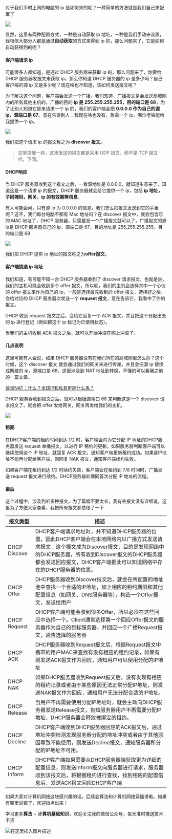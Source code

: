 对于我们平时上网的电脑的 ip 是如何来的呢？一种简单的方法就是我们自己来配置了

![](https://user-gold-cdn.xitu.io/2019/5/24/16ae9b9a7cf26a76?w=566&h=709&f=png&s=100672)

显然，这里有两种配置方式，一种是自动获取 ip 地址，一种是我们手动来设置，我相信大部分人都是通过**自动获取**的方式来得到 ip 的，那么问题来了，它是如何自动获得到的呢？

#### 客户端请求 ip

可能很多人都知道，是通过 DHCP 服务器来获取 ip 的，那么问题来了，你要给 DHCP 服务器发报文来获取 ip，那么你知道 DHCP 服务器的 ip 是多少吗？自己客户端的源 ip 又是多少呢？现在啥也不知道，该如何发送报文呢？

为了解决这个问题，客户端会发送一个广播，我们知道，广播报文是会发送局域网内的所有其他主机的，广播的目的 **ip 是 255.255.255.255，目的端口是 68**，为了让别人知道它是来请求一个 ip 的，我们的客户端会把 **0.0.0.0 作为自己的源 ip，源端口是 67**。意在告诉别人：我现在啥也没有，急需一个 ip，哪位老铁能给我提供一个 ip。



![](https://user-gold-cdn.xitu.io/2019/5/24/16aea06673527065?w=837&h=114&f=png&s=92062)

我们把这个请求 ip 的报文称之为 **discover 报文**。

> 这里提醒一些，这里发送的报文都是采用 UDP 报文，而不是 TCP 报文哈，下同。

#### DHCP响应


当 DHCP 服务器收到这个报文之后，一看源地址是 0.0.0.0，就知道生意来了，知道这是一个请求 ip 的报文，DHCP 服务器就会给它提供一个 ip，包括 **ip 地址，子码掩码，网关，ip 的有效期等信息**。

有人可能会问，只有源 ip 为 0.0.0.0 的信息，我们怎么把报文发送到它的手里呢？这不，我们每台电脑不都有 Mac 地址吗？在 discover 报文中，就会包含它的 MAC 地址了，DHCP 服务器，只需要发一个广播报文就可以了，广播报文的源ip是 DHCP  服务器自己的 ip，源端口是 67，目的地址是 255.255.255.255，目的端口是 68

![](https://user-gold-cdn.xitu.io/2019/5/24/16aea107a7d8af18?w=837&h=120&f=png&s=102590)


我们把 DHCP 提供 ip 地址的报文称之为**offer报文**。

#### 客户端挑选 ip 地址

我们知道，有可能不知一台 DHCP 服务器收到了 discover 请求报文，也就是说，我们的主机可能会收到多个 offer 报文，所以呢，我们的主机会选择其中一个心仪的 offer 报文来作为自己的 ip，一般是选择最先收到的 offer 报文，选择好之后，会给对应的 DHCP 服务器次发送一个 **request 报文**，意在告诉它，我看中了你的报文。


DHCP 收到 request 报文之后，会给它回复一个 ACK 报文，并且把这个分配出去的 ip 进行登记（例如把这个 ip 标记为已使用状态）。

当我们的主机收到 ACK 报文之后，就可以开始冲浪在网上冲浪了。

#### 几点说明

这里可能有人会说，如果 DHCP 服务器没有在我们所在的局域网里怎么办？这个时候，这个 discover 报文 就会通过我们的网关来进行传递，并且会把源 ip 替换成网络的 ip，源端口是 68，这里涉及到 NAT 地址到转换，不懂的可以看我之前的一篇文章。

[谈谈NAT：什么？全球IP和私有IP是什么鬼？](https://mp.weixin.qq.com/s/H7Qx9W7W_CHZanGfsrWh9Q)

DHCP 服务器收到报文之后，就可以根据源端口 68 来判断这是一个 discover 请求报文了。就会把 offer 发给网关，网关再发给我们的主机。


![](https://user-gold-cdn.xitu.io/2019/5/24/16aea27b698434e8?w=521&h=474&f=png&s=45580)

#### 租期


在DHCP客户端的租约时间到达 1/2 时，客户端会向为它分配 IP 地址的DHCP服务器发送 request 单播报文，以进行 IP 租约的更新。如果服务器判断客户端可以继续使用这个 IP 地址，就回复 ACK 报文，通知客户端更新租约成功。如果此IP地址不能再分配给客户端，则回复 NAK 报文，通知客户端续约失败。

如果客户端在租约到达 1/2 时续约失败，客户端会在租约到 7/8 时间时，广播发送 request 报文进行续约。DHCP服务器处理同首次分配 IP 地址的流程。

#### 最后

这个过程中，涉及到听多种报文，为了篇幅不要太长，我有些报文没有详细说，这里为了方便大家查看，我把所有报文都总结了一下

| 报文类型 | 描述 |
| --- | --- |
| DHCP Discove | DHCP客户端请求地址时，并不知道DHCP服务器的位置，因此DHCP客户端会在本地网络内以广播方式发送请求报文，这个报文成为Discover报文，目的是发现网络中的DHCP服务器，所有收到Discover报文的DHCP服务器都会发送回应报文，DHCP客户端据此可以知道网络中存在的DHCP服务器的位置。 |
| DHCP Offer | DHCP服务器收到Discover报文后，就会在所配置的地址池中查找一个合适的IP地址，加上相应的租约期限和其他配置信息（如网关、DNS服务器等），构造一个Offer报文，发送给用户 |
| DHCP Request | DHCP客户端可能会收到很多Offer，所以必须在这些回应中选择一个。Client通常选择第一个回应Offer报文的服务器作为自己的目标服务器，并回应一个广播Request报文，通告选择的服务器 |
| DHCP ACK | DHCP服务器收到Request报文后，根据Request报文中携带的用户MAC来查找有没有相应的租约记录，如果有则发送ACK报文作为回应，通知用户可以使用分配的IP地址 |
| DHCP NAK | 如果DHCP服务器收到Request报文后，没有发现有相应的租约记录或者由于某些原因无法正常分配IP地址，则发送NAK报文作为回应，通知用户无法分配合适的IP地址。 |
| DHCP Release | 当用户不再需要使用分配IP地址时，就会主动向DHCP服务器发送Release报文，告知服务器用户不再需要分配IP地址，DHCP服务器会释放被绑定的租约。 |
| DHCP Decline | DHCP客户端收到DHCP服务器回应的ACK报文后，通过地址冲突检测发现服务器分配的地址冲突或者由于其他原因导致不能使用，则发送Decline报文，通知服务器所分配的IP地址不可用。 |
| DHCP Inform | DHCP客户端如果需要从DHCP服务器端获取更为详细的配置信息，则发送Inform报文向服务器进行请求，服务器收到该报文后，将根据租约进行查找，找到相应的配置信息后，发送ACK报文回应DHCP客户端 |

如果大家对计算机网络这块感兴趣的话，后续会算法和计算机网络穿插讲勒。如果有哪里说错了，欢迎指点出来！



学习更多**算法** + **计算机基础知识**，欢迎关注我的微信公众号，每天准时推送技术干货

![在这里插入图片描述](https://img-blog.csdnimg.cn/20200306223728524.png?x-oss-process=image/watermark,type_ZmFuZ3poZW5naGVpdGk,shadow_10,text_aHR0cHM6Ly9ibG9nLmNzZG4ubmV0L20wXzM3OTA3Nzk3,size_16,color_FFFFFF,t_70)



